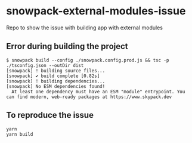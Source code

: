 # snowpack-external-modules-issue

Repo to show the issue with building app with external modules

## Error during building the project
```
$ snowpack build --config ./snowpack.config.prod.js && tsc -p ./tsconfig.json --outDir dist
[snowpack] ! building source files...
[snowpack] ✔ build complete [0.82s]
[snowpack] ! building dependencies...
[snowpack] No ESM dependencies found!
  At least one dependency must have an ESM "module" entrypoint. You can find modern, web-ready packages at https://www.skypack.dev
```

## To reproduce the issue

```
yarn
yarn build
```
